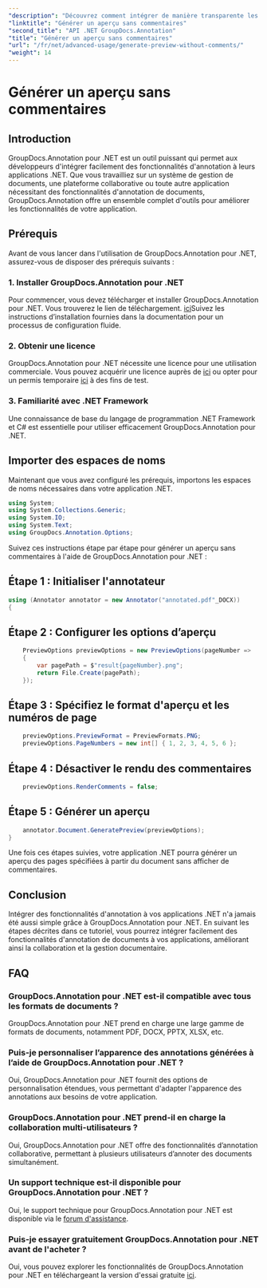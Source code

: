 ```yaml
---
"description": "Découvrez comment intégrer de manière transparente les fonctionnalités d’annotation de documents dans vos applications .NET à l’aide de GroupDocs.Annotation pour .NET."
"linktitle": "Générer un aperçu sans commentaires"
"second_title": "API .NET GroupDocs.Annotation"
"title": "Générer un aperçu sans commentaires"
"url": "/fr/net/advanced-usage/generate-preview-without-comments/"
"weight": 14
---
```


# Générer un aperçu sans commentaires

## Introduction
GroupDocs.Annotation pour .NET est un outil puissant qui permet aux développeurs d'intégrer facilement des fonctionnalités d'annotation à leurs applications .NET. Que vous travailliez sur un système de gestion de documents, une plateforme collaborative ou toute autre application nécessitant des fonctionnalités d'annotation de documents, GroupDocs.Annotation offre un ensemble complet d'outils pour améliorer les fonctionnalités de votre application.
## Prérequis
Avant de vous lancer dans l'utilisation de GroupDocs.Annotation pour .NET, assurez-vous de disposer des prérequis suivants :
### 1. Installer GroupDocs.Annotation pour .NET
Pour commencer, vous devez télécharger et installer GroupDocs.Annotation pour .NET. Vous trouverez le lien de téléchargement. [ici](https://releases.groupdocs.com/annotation/net/)Suivez les instructions d’installation fournies dans la documentation pour un processus de configuration fluide.
### 2. Obtenir une licence
GroupDocs.Annotation pour .NET nécessite une licence pour une utilisation commerciale. Vous pouvez acquérir une licence auprès de [ici](https://purchase.groupdocs.com/buy) ou opter pour un permis temporaire [ici](https://purchase.groupdocs.com/temporary-license/) à des fins de test.
### 3. Familiarité avec .NET Framework
Une connaissance de base du langage de programmation .NET Framework et C# est essentielle pour utiliser efficacement GroupDocs.Annotation pour .NET.

## Importer des espaces de noms
Maintenant que vous avez configuré les prérequis, importons les espaces de noms nécessaires dans votre application .NET.

```csharp
using System;
using System.Collections.Generic;
using System.IO;
using System.Text;
using GroupDocs.Annotation.Options;
```

Suivez ces instructions étape par étape pour générer un aperçu sans commentaires à l'aide de GroupDocs.Annotation pour .NET :
## Étape 1 : Initialiser l'annotateur
```csharp
using (Annotator annotator = new Annotator("annotated.pdf"_DOCX))
{
```
## Étape 2 : Configurer les options d’aperçu
```csharp
    PreviewOptions previewOptions = new PreviewOptions(pageNumber =>
    {
        var pagePath = $"result{pageNumber}.png";
        return File.Create(pagePath);
    });
```
## Étape 3 : Spécifiez le format d'aperçu et les numéros de page
```csharp
    previewOptions.PreviewFormat = PreviewFormats.PNG;
    previewOptions.PageNumbers = new int[] { 1, 2, 3, 4, 5, 6 };
```
## Étape 4 : Désactiver le rendu des commentaires
```csharp
    previewOptions.RenderComments = false;
```
## Étape 5 : Générer un aperçu
```csharp
    annotator.Document.GeneratePreview(previewOptions);
}
```
Une fois ces étapes suivies, votre application .NET pourra générer un aperçu des pages spécifiées à partir du document sans afficher de commentaires.

## Conclusion
Intégrer des fonctionnalités d'annotation à vos applications .NET n'a jamais été aussi simple grâce à GroupDocs.Annotation pour .NET. En suivant les étapes décrites dans ce tutoriel, vous pourrez intégrer facilement des fonctionnalités d'annotation de documents à vos applications, améliorant ainsi la collaboration et la gestion documentaire.
## FAQ
### GroupDocs.Annotation pour .NET est-il compatible avec tous les formats de documents ?
GroupDocs.Annotation pour .NET prend en charge une large gamme de formats de documents, notamment PDF, DOCX, PPTX, XLSX, etc.
### Puis-je personnaliser l’apparence des annotations générées à l’aide de GroupDocs.Annotation pour .NET ?
Oui, GroupDocs.Annotation pour .NET fournit des options de personnalisation étendues, vous permettant d'adapter l'apparence des annotations aux besoins de votre application.
### GroupDocs.Annotation pour .NET prend-il en charge la collaboration multi-utilisateurs ?
Oui, GroupDocs.Annotation pour .NET offre des fonctionnalités d’annotation collaborative, permettant à plusieurs utilisateurs d’annoter des documents simultanément.
### Un support technique est-il disponible pour GroupDocs.Annotation pour .NET ?
Oui, le support technique pour GroupDocs.Annotation pour .NET est disponible via le [forum d'assistance](https://forum.groupdocs.com/c/annotation/10).
### Puis-je essayer gratuitement GroupDocs.Annotation pour .NET avant de l'acheter ?
Oui, vous pouvez explorer les fonctionnalités de GroupDocs.Annotation pour .NET en téléchargeant la version d'essai gratuite [ici](https://releases.groupdocs.com/).